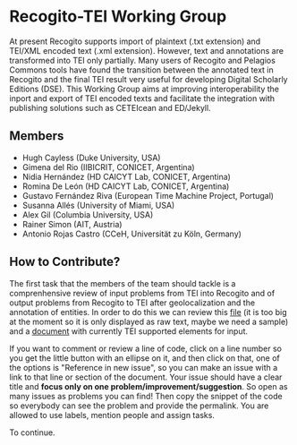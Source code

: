 # Recogito-TEI Working Group

At present Recogito supports import of plaintext (.txt extension) and TEI/XML encoded text (.xml extension). However, text and annotations are transformed into TEI only partially. Many users of Recogito and Pelagios Commons tools have found the transition between the annotated text in Recogito and the final TEI result very useful for developing Digital Scholarly Editions (DSE). This Working Group aims at improving interoperability the inport and export of TEI encoded texts and facilitate the integration with publishing solutions such as CETEIcean and ED/Jekyll.

## Members

- Hugh Cayless (Duke University, USA)
- Gimena del Rio (IIBICRIT, CONICET, Argentina)
- Nidia Hernández (HD CAICYT Lab, CONICET, Argentina)
- Romina De León (HD CAICYT Lab, CONICET, Argentina)
- Gustavo Fernández Riva (European Time Machine Project, Portugal)
- Susanna Allés (University of Miami, USA)
- Alex Gil (Columbia University, USA)
- Rainer Simon (AIT, Austria)
- Antonio Rojas Castro (CCeH, Universität zu Köln, Germany)

## How to Contribute?

The first task that the members of the team should tackle is a comprenhensive review of input problems from TEI into Recogito and of output problems from Recogito to TEI after geolocalization and the annotation of entities. In order to do this we can review this [file](https://github.com/hdcaicyt/Recogito-TEI/blob/master/Ruy_Diaz-La_Argentina_Manuscrita.tei.xml) (it is too big at the moment so it is only displayed as raw text, maybe we need a sample) and a [document](https://github.com/hdcaicyt/Recogito-TEI/blob/master/recogito-download-sample.tei.xml#L18=) with currently TEI supported elements for input. 

If you want to comment or review a line of code, click on a line number so you get the little button with an ellipse on it, and then click on that, one of the options is "Reference in new issue", so you can make an issue with a link to that line or section of the document. Your issue should have a clear title and **focus only on one problem/improvement/suggestion**. So open as many issues as problems you can find! Then copy the snippet of the code so everybody can see the problem and provide the permalink. You are allowed to use labels, mention people and assign tasks. 

To continue.


